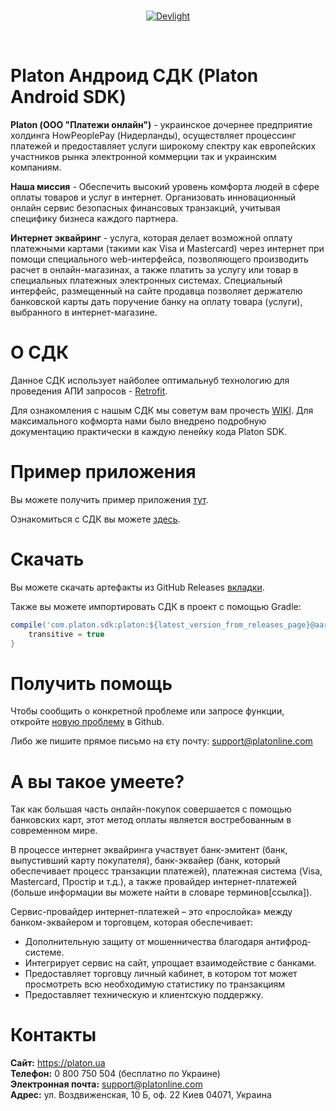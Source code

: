 <br/>
<p align="center">
  <a href="http://devlight.io">
      <img src ="https://blog.platon.ua/files/modules/main/44444-300x179.png" alt="Devlight"/>
  </a>
</p>
<br/>

Platon Андроид СДК (Platon Android SDK)
=======================================

**Platon (ООО "Платежи онлайн")** - украинское дочернее предприятие холдинга HowPeoplePay (Нидерланды), осуществляет процессинг платежей и предоставляет услуги широкому спектру как европейских участников рынка электронной коммерции так и украинским компаниям.

**Наша миссия** - Обеспечить высокий уровень комфорта людей в сфере оплаты товаров и услуг в интернет. Организовать инновационный онлайн сервис безопасных финансовых транзакций, учитывая специфику бизнеса каждого партнера.

**Интернет эквайринг** - услуга, которая делает возможной оплату платежными картами (такими как Visa и Mastercard) через интернет при помощи специального web-интерфейса, позволяющего производить расчет в онлайн-магазинах, а также платить за услугу или товар в специальных платежных электронных системах. Специальный интерфейс, размещенный на сайте продавца позволяет держателю банковской карты дать поручение банку на оплату товара (услуги), выбранного в интернет-магазине.

О СДК
=================

Данное СДК использует найболее оптимальнуб технологию для проведения АПИ запросов - [Retrofit](http://square.github.io/retrofit/).

Для ознакомления с нашым СДК мы советум вам прочесть [WIKI](https://github.com/platonline/platon_android_sdk/wiki). Для максимального кофморта нами было внедрено подробную документацию практически в каждую ленейку кода Platon SDK.

Пример приложения
=================

Вы можете получить пример приложения [тут](https://github.com/platonline/platon_android_sdk).

Ознакомиться с СДК вы можете [здесь](https://github.com/platonline/platon_android_sdk/wiki).

Скачать
=======

Вы можете скачать артефакты из GitHub Releases [вкладки](https://github.com/platonline/platon_android_sdk/releases).

Также вы можете импортировать СДК в проект с помощью Gradle:

```groovy
compile('com.platon.sdk:platon:${latest_version_from_releases_page}@aar') {
    transitive = true
}
```

Получить помощь
===============

Чтобы сообщить о конкретной проблеме или запросе функции, откройте [новую проблему](https://github.com/platonline/platon_android_sdk/issues/new) в Github.

Либо же пишите прямое письмо на єту почту: [support@platonline.com](mailto:support@platonline.com)
 
А вы такое умеете?
==================

Так как большая часть онлайн-покупок совершается с помощью банковских карт, этот метод оплаты является востребованным в современном мире.

В процессе интернет эквайринга участвует банк-эмитент (банк, выпустивший карту покупателя), банк-эквайер (банк, который обеспечивает процесс транзакции платежей), платежная система (Visa, Mastercard, Простір и т.д.), а также провайдер интернет-платежей (больше информации вы можете найти в словаре терминов[ссылка]).

Сервис-провайдер интернет-платежей – это «прослойка» между банком-эквайером и торговцем, которая обеспечивает:
* Дополнительную защиту от мошенничества благодаря антифрод-системе.
* Интегрирует сервис на сайт, упрощает взаимодействие с банками.
* Предоставляет торговцу личный кабинет, в котором тот может просмотреть всю необходимую статистику по транзакциям
* Предоставляет техническую и клиентскую поддержку.

Контакты
========

**Сайт:** https://platon.ua  
**Телефон:** 0 800 750 504 (бесплатно по Украине)  
**Электронная почта:** [support@platonline.com](mailto:support@platonline.com)  
**Адрес:** ул. Воздвиженская, 10 Б, оф. 22 Киев 04071, Украина  

